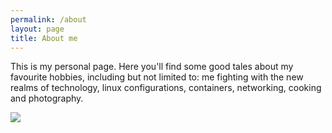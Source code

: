 ```yaml
---
permalink: /about
layout: page
title: About me
---
```


This is my personal page. Here you'll find some good tales about my favourite hobbies, including but not limited to: me fighting with the new realms of technology, linux configurations, containers, networking, cooking and photography.

![](https://www.jorgesanz.net/assets/imgs/me/jsanz_small4.png)
